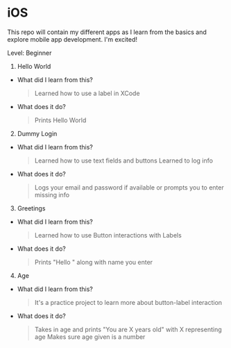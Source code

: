 # iOS
This repo will contain my different apps as I learn from the basics and explore mobile app development. I'm excited!

Level: Beginner

1. Hello World
 - What did I learn from this?
   > Learned how to use a label in XCode
 - What does it do?
   > Prints Hello World 

2. Dummy Login
 - What did I learn from this?
   > Learned how to use text fields and buttons
   > Learned to log info
 - What does it do?
   > Logs your email and password if available or prompts you to enter missing info
   
3. Greetings
 - What did I learn from this?
   > Learned how to use Button interactions with Labels
 - What does it do?
   > Prints "Hello " along with name you enter

4. Age
 -  What did I learn from this?
    > It's a practice project to learn more about button-label interaction
 - What does it do?
   > Takes in age and prints "You are X years old" with X representing age
   > Makes sure age given is a number
 
